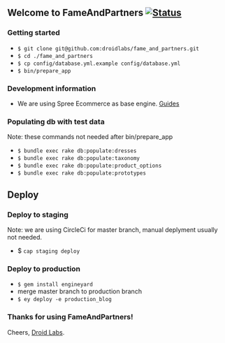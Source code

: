 ## Welcome to FameAndPartners [ ![Status](https://circleci.com/gh/fameandpartners/website/tree/master.png?circle-token=ee3bbb5414da6e449d774074ecc31fec5a18dce0)](https://circleci.com/gh/fameandpartners/website)

### Getting started

* `$ git clone git@github.com:droidlabs/fame_and_partners.git`
* `$ cd ./fame_and_partners`
* `$ cp config/database.yml.example config/database.yml`
* `$ bin/prepare_app`

### Development information

* We are using Spree Ecommerce as base engine.
[Guides](http://guides.spreecommerce.com)

### Populating db with test data

Note: these commands not needed after bin/prepare_app

* `$ bundle exec rake db:populate:dresses`
* `$ bundle exec rake db:populate:taxonomy`
* `$ bundle exec rake db:populate:product_options`
* `$ bundle exec rake db:populate:prototypes`

## Deploy

### Deploy to staging

Note: we are using CircleCi for master branch, manual deplyment usually not needed.

* $ `cap staging deploy`

### Deploy to production

* `$ gem install engineyard`
* merge master branch to production branch
* `$ ey deploy -e production_blog`

### Thanks for using FameAndPartners!

Cheers, [Droid Labs](http://droidlabs.pro).


